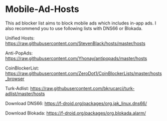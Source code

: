 # Mobile-Ad-Hosts
This ad blocker list aims to block mobile ads which includes in-app ads.
I also recommend you to use following lists with DNS66 or Blokada.

Unified Hosts: https://raw.githubusercontent.com/StevenBlack/hosts/master/hosts

Anti-PopAds: https://raw.githubusercontent.com/Yhonay/antipopads/master/hosts

CoinBlockerList: https://raw.githubusercontent.com/ZeroDot1/CoinBlockerLists/master/hosts_browser

Turk-Adlist: https://raw.githubusercontent.com/bkrucarci/turk-adlist/master/hosts

Download DNS66: https://f-droid.org/packages/org.jak_linux.dns66/

Download Blokada: https://f-droid.org/packages/org.blokada.alarm/
